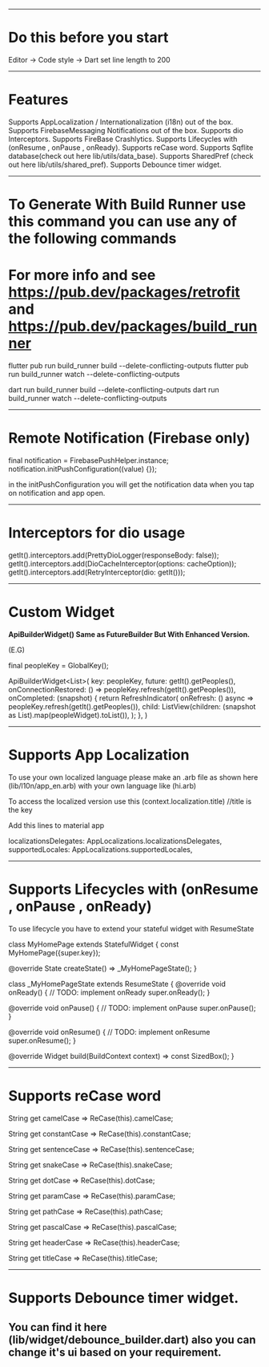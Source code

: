 --------------------------------------------------------
# Do this before you start
Editor -> Code style -> Dart set line length to 200

--------------------------------------------------------
# Features

  Supports AppLocalization / Internationalization (i18n) out of the box.
  Supports FirebaseMessaging Notifications out of the box.
  Supports dio Interceptors.
  Supports FireBase Crashlytics.
  Supports Lifecycles with (onResume , onPause , onReady).
  Supports reCase word.
  Supports Sqflite database(check out here lib/utils/data_base).
  Supports SharedPref (check out here lib/utils/shared_pref).
  Supports Debounce timer widget.

--------------------------------------------------------
# To Generate With Build Runner use this command you can use any of the following commands
# For more info and see https://pub.dev/packages/retrofit and https://pub.dev/packages/build_runner

  flutter pub run build_runner build --delete-conflicting-outputs
  flutter pub run build_runner watch --delete-conflicting-outputs
  
  dart run build_runner build --delete-conflicting-outputs
  dart run build_runner watch --delete-conflicting-outputs

--------------------------------------------------------
# Remote Notification (Firebase only)

  final notification = FirebasePushHelper.instance;
  notification.initPushConfiguration((value) {});

 in the initPushConfiguration you will get the notification data when you
 tap on notification and app open.

--------------------------------------------------------
# Interceptors for dio usage

  getIt<Dio>().interceptors.add(PrettyDioLogger(responseBody: false));
  getIt<Dio>().interceptors.add(DioCacheInterceptor(options: cacheOption));
  getIt<Dio>().interceptors.add(RetryInterceptor(dio: getIt<Dio>()));

--------------------------------------------------------
# Custom Widget

**ApiBuilderWidget() Same as FutureBuilder But With Enhanced Version.**

(E.G)


final peopleKey = GlobalKey<ApiBuilderWidgetState>();

ApiBuilderWidget<List<PeopleModel>>(
  key: peopleKey,
  future: getIt<RestClient>().getPeoples(),
  onConnectionRestored: () => peopleKey.refresh(getIt<RestClient>().getPeoples()),
  onCompleted: (snapshot) {
    return RefreshIndicator(
      onRefresh: () async => peopleKey.refresh(getIt<RestClient>().getPeoples()),
      child: ListView(children: (snapshot as List<PeopleModel>).map<Widget>(peopleWidget).toList()),
    );
  },
)

--------------------------------------------------------
# Supports App Localization

  To use your own localized language please make an .arb file
  as shown here (lib/l10n/app_en.arb) with your own language like (hi.arb)
  
  To access the localized version use this
  (context.localization.title) //title is the key

  Add this lines to material app

  localizationsDelegates: AppLocalizations.localizationsDelegates,
  supportedLocales: AppLocalizations.supportedLocales,

--------------------------------------------------------
# Supports Lifecycles with (onResume , onPause , onReady)

  To use lifecycle you have to extend your stateful widget with 
  ResumeState<YourWidget Name>

class MyHomePage extends StatefulWidget {
   const MyHomePage({super.key});

   @override
   State<MyHomePage> createState() => _MyHomePageState();
   }

class _MyHomePageState extends ResumeState<MyHomePage> {
   @override
   void onReady() {
      // TODO: implement onReady
      super.onReady();
   }
   
   @override
   void onPause() {
      // TODO: implement onPause
      super.onPause();
   }
   
   @override
   void onResume() {
      // TODO: implement onResume
      super.onResume();
   }

   @override
   Widget build(BuildContext context) => const SizedBox();
}

--------------------------------------------------------
# Supports reCase word

  String get camelCase => ReCase(this).camelCase;

  String get constantCase => ReCase(this).constantCase;

  String get sentenceCase => ReCase(this).sentenceCase;

  String get snakeCase => ReCase(this).snakeCase;

  String get dotCase => ReCase(this).dotCase;

  String get paramCase => ReCase(this).paramCase;

  String get pathCase => ReCase(this).pathCase;

  String get pascalCase => ReCase(this).pascalCase;

  String get headerCase => ReCase(this).headerCase;

  String get titleCase => ReCase(this).titleCase;

--------------------------------------------------------
# Supports Debounce timer widget.
 
  You can find it here (lib/widget/debounce_builder.dart)
  also you can change it's ui based on your requirement.
--------------------------------------------------------